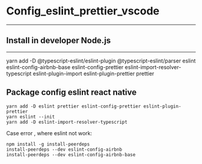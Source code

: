 # Config_eslint_prettier_vscode
***

## Install in developer Node.js
***
yarn add -D @typescript-eslint/eslint-plugin @typescript-eslint/parser eslint eslint-config-airbnb-base eslint-config-prettier eslint-import-resolver-typescript eslint-plugin-import eslint-plugin-prettier prettier

## Package config eslint react native

```shell
yarn add -D eslint prettier eslint-config-prettier eslint-plugin-prettier
yarn eslint --init 
yarn add -D eslint-import-resolver-typescript
```
Case error , where eslint not work:

```shell
npm install -g install-peerdeps
install-peerdeps --dev eslint-config-airbnb
install-peerdeps --dev eslint-config-airbnb-base
```
